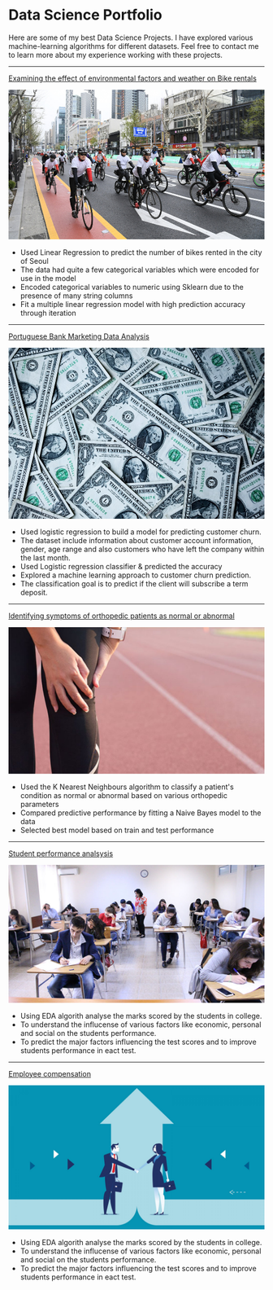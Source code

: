 # Data Science Portfolio

Here are some of my best Data Science Projects. I have explored various machine-learning algorithms for different datasets. Feel free to contact me to learn more about my experience working with these projects.

***

[Examining the effect of environmental factors and weather on Bike rentals](https://github.com/cintamariyatomy/cinta.github.io/blob/main/Seoul%20bike%20data%20analysis%20using%20linear%20regression.ipynb)

<img src="images/Seoul bike analysis.jpg?raw=true"/>

- Used Linear Regression to predict the number of bikes rented in the city of Seoul
- The data had quite a few categorical variables which were encoded for use in the model
- Encoded categorical variables to numeric using Sklearn due to the presence of many string columns
- Fit a multiple linear regression model with high prediction accuracy through iteration

***

[Portuguese Bank Marketing Data Analysis](https://github.com/cintamariyatomy/cinta.github.io/blob/main/%20Portuguese%20Bank%20Marketing%20Data%20Analysis.ipynb)

<img src="images/Portuguese Bank Analysis.jpg?raw=true"/>

- Used logistic regression to build a model for predicting customer churn.
- The dataset include information about customer account information, gender, age range and also customers who have left the company within the last month.
- Used Logistic regression classifier & predicted the accuracy
- Explored a machine learning approach to customer churn prediction.
- The classification goal is to predict if the client will subscribe a term deposit.

***

[Identifying symptoms of orthopedic patients as normal or abnormal](https://github.com/cintamariyatomy/cinta.github.io/blob/main/Biomechanical%20Features%20of%20Orthopedic%20Patient%20Analysis%20using%20KNN%20%26%20NB.ipynb)

<img src="images/Orthopedic analysis.jpg?raw=true"/>

- Used the K Nearest Neighbours algorithm to classify a patient's condition as normal or abnormal based on various orthopedic parameters
- Compared predictive performance by fitting a Naive Bayes model to the data
- Selected best model based on train and test performance

***

[Student performance analsysis](https://github.com/cintamariyatomy/cinta.github.io/blob/main/Students%20Performance%20Analysis.ipynb)

<img src="images/Student analysis.jpg?raw=true"/>

- Using EDA algorith analyse the marks scored by the students in college.
- To understand the influcense of various factors like economic, personal and social on the students performance.
- To predict the major factors influencing the test scores and to improve students performance in eact test.

***

[Employee compensation](https://github.com/cintamariyatomy/cinta.github.io/blob/main/Employee%20compensation%20using%20K-means%20clustering.ipynb)

<img src="images/employee compensation analysis.jpg?raw=true"/>

- Using EDA algorith analyse the marks scored by the students in college.
- To understand the influcense of various factors like economic, personal and social on the students performance.
- To predict the major factors influencing the test scores and to improve students performance in eact test.
